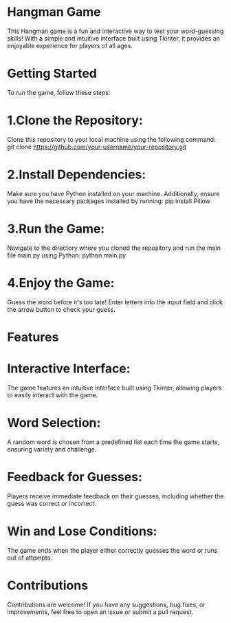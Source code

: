 # Hangman Game
This Hangman game is a fun and interactive way to test your word-guessing skills! With a simple and intuitive interface built using Tkinter, it provides an enjoyable experience for players of all ages.

# Getting Started
To run the game, follow these steps:

# 1.Clone the Repository:
Clone this repository to your local machine using the following command:
git clone https://github.com/your-username/your-repository.git
# 2.Install Dependencies: 
Make sure you have Python installed on your machine. Additionally, ensure you have the necessary packages installed by running:
pip install Pillow
# 3.Run the Game:
Navigate to the directory where you cloned the repository and run the main file main.py using Python:
python main.py
# 4.Enjoy the Game:
Guess the word before it's too late! Enter letters into the input field and click the arrow button to check your guess.
# Features
# Interactive Interface:
The game features an intuitive interface built using Tkinter, allowing players to easily interact with the game.
# Word Selection:
A random word is chosen from a predefined list each time the game starts, ensuring variety and challenge.
# Feedback for Guesses:
Players receive immediate feedback on their guesses, including whether the guess was correct or incorrect.
# Win and Lose Conditions:
The game ends when the player either correctly guesses the word or runs out of attempts.

# Contributions
Contributions are welcome! If you have any suggestions, bug fixes, or improvements, feel free to open an issue or submit a pull request.
